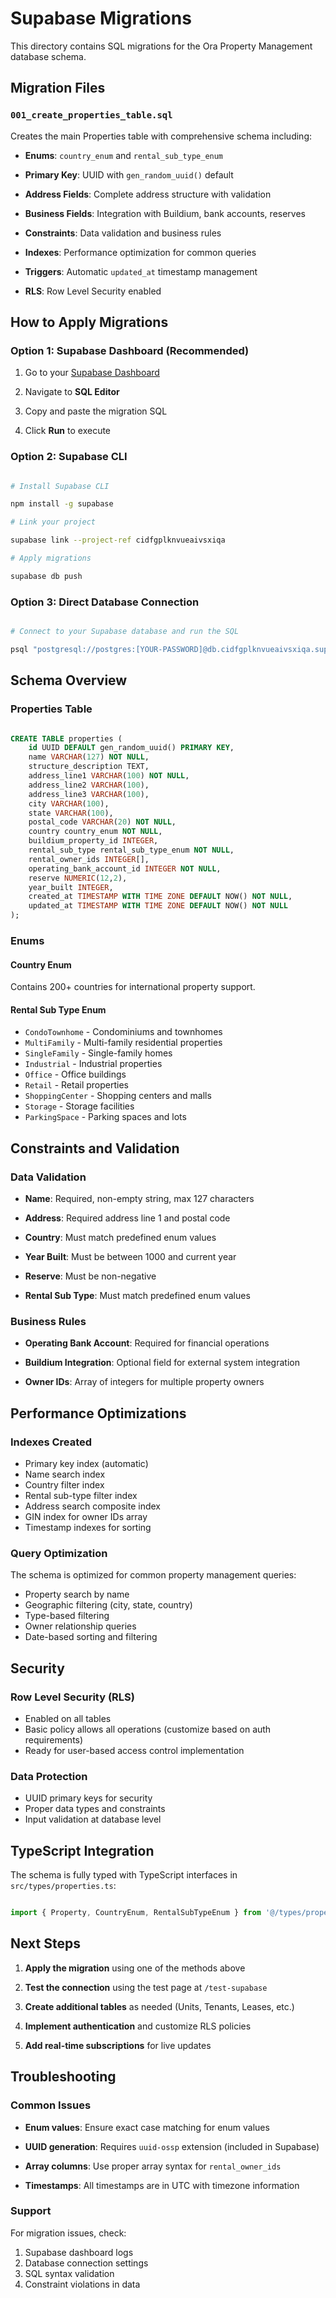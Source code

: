 # Supabase Migrations

This directory contains SQL migrations for the Ora Property Management database schema.

## Migration Files

### `001_create_properties_table.sql`

Creates the main Properties table with comprehensive schema including:

- **Enums**: `country_enum` and `rental_sub_type_enum`

- **Primary Key**: UUID with `gen_random_uuid()` default

- **Address Fields**: Complete address structure with validation

- **Business Fields**: Integration with Buildium, bank accounts, reserves

- **Constraints**: Data validation and business rules

- **Indexes**: Performance optimization for common queries

- **Triggers**: Automatic `updated_at` timestamp management

- **RLS**: Row Level Security enabled

## How to Apply Migrations

### Option 1: Supabase Dashboard (Recommended)

1. Go to your [Supabase Dashboard](https://supabase.com/dashboard/project/cidfgplknvueaivsxiqa)
2. Navigate to **SQL Editor**

3. Copy and paste the migration SQL
4. Click **Run** to execute

### Option 2: Supabase CLI

```bash

# Install Supabase CLI

npm install -g supabase

# Link your project

supabase link --project-ref cidfgplknvueaivsxiqa

# Apply migrations

supabase db push

```

### Option 3: Direct Database Connection

```bash

# Connect to your Supabase database and run the SQL

psql "postgresql://postgres:[YOUR-PASSWORD]@db.cidfgplknvueaivsxiqa.supabase.co:5432/postgres"

```

## Schema Overview

### Properties Table

```sql

CREATE TABLE properties (
    id UUID DEFAULT gen_random_uuid() PRIMARY KEY,
    name VARCHAR(127) NOT NULL,
    structure_description TEXT,
    address_line1 VARCHAR(100) NOT NULL,
    address_line2 VARCHAR(100),
    address_line3 VARCHAR(100),
    city VARCHAR(100),
    state VARCHAR(100),
    postal_code VARCHAR(20) NOT NULL,
    country country_enum NOT NULL,
    buildium_property_id INTEGER,
    rental_sub_type rental_sub_type_enum NOT NULL,
    rental_owner_ids INTEGER[],
    operating_bank_account_id INTEGER NOT NULL,
    reserve NUMERIC(12,2),
    year_built INTEGER,
    created_at TIMESTAMP WITH TIME ZONE DEFAULT NOW() NOT NULL,
    updated_at TIMESTAMP WITH TIME ZONE DEFAULT NOW() NOT NULL
);

```

### Enums

#### Country Enum

Contains 200+ countries for international property support.

#### Rental Sub Type Enum

- `CondoTownhome` - Condominiums and townhomes
- `MultiFamily` - Multi-family residential properties
- `SingleFamily` - Single-family homes
- `Industrial` - Industrial properties
- `Office` - Office buildings
- `Retail` - Retail properties
- `ShoppingCenter` - Shopping centers and malls
- `Storage` - Storage facilities
- `ParkingSpace` - Parking spaces and lots

## Constraints and Validation

### Data Validation

- **Name**: Required, non-empty string, max 127 characters

- **Address**: Required address line 1 and postal code

- **Country**: Must match predefined enum values

- **Year Built**: Must be between 1000 and current year

- **Reserve**: Must be non-negative

- **Rental Sub Type**: Must match predefined enum values

### Business Rules

- **Operating Bank Account**: Required for financial operations

- **Buildium Integration**: Optional field for external system integration

- **Owner IDs**: Array of integers for multiple property owners

## Performance Optimizations

### Indexes Created

- Primary key index (automatic)
- Name search index
- Country filter index
- Rental sub-type filter index
- Address search composite index
- GIN index for owner IDs array
- Timestamp indexes for sorting

### Query Optimization

The schema is optimized for common property management queries:

- Property search by name
- Geographic filtering (city, state, country)
- Type-based filtering
- Owner relationship queries
- Date-based sorting and filtering

## Security

### Row Level Security (RLS)

- Enabled on all tables
- Basic policy allows all operations (customize based on auth requirements)
- Ready for user-based access control implementation

### Data Protection

- UUID primary keys for security
- Proper data types and constraints
- Input validation at database level

## TypeScript Integration

The schema is fully typed with TypeScript interfaces in `src/types/properties.ts`:

```typescript

import { Property, CountryEnum, RentalSubTypeEnum } from '@/types/properties';

```

## Next Steps

1. **Apply the migration** using one of the methods above

2. **Test the connection** using the test page at `/test-supabase`

3. **Create additional tables** as needed (Units, Tenants, Leases, etc.)

4. **Implement authentication** and customize RLS policies

5. **Add real-time subscriptions** for live updates

## Troubleshooting

### Common Issues

- **Enum values**: Ensure exact case matching for enum values

- **UUID generation**: Requires `uuid-ossp` extension (included in Supabase)

- **Array columns**: Use proper array syntax for `rental_owner_ids`

- **Timestamps**: All timestamps are in UTC with timezone information

### Support

For migration issues, check:

1. Supabase dashboard logs
2. Database connection settings
3. SQL syntax validation
4. Constraint violations in data
